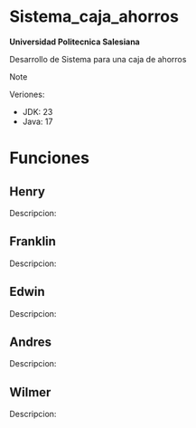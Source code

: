 # Sistema_caja_ahorros
**Universidad Politecnica Salesiana**

Desarrollo de Sistema para una caja de ahorros

> [!NOTE]
> Veriones:
> 
> - JDK: 23
> - Java: 17


# Funciones

## Henry
  Descripcion:
  
## Franklin
  Descripcion:
## Edwin
  Descripcion:
## Andres
  Descripcion:
## Wilmer
  Descripcion:
